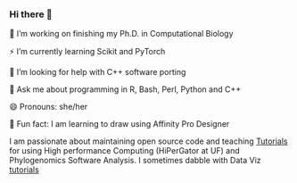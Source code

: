 ### Hi there 👋

 🔭 I’m working on finishing my Ph.D. in Computational Biology
 
 ⚡  I’m currently learning Scikit and PyTorch
 
 🤔 I’m looking for help with C++ software porting
 
 💬 Ask me about programming in R, Bash, Perl, Python and C++
 
 😄 Pronouns: she/her
 
 🌱 Fun fact: I am learning to draw using Affinity Pro Designer


I am passionate about maintaining open source code and teaching [Tutorials](https://natyahans.github.io/year-archive/) for using High performance Computing (HiPerGator at UF) and Phylogenomics Software Analysis. I sometimes dabble with Data Viz [tutorials](https://natyahans.github.io/analytics-dash/)



